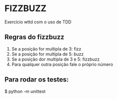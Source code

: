 # FIZZBUZZ

Exercício wttd com o uso de TDD

## Regras do fizzbuzz

  1. Se a posição for multipla de 3: fizz
  2. Se a posição for multipla de 5: buzz
  3. Se a posição dor multipla de 3 e 5: fizzbuzz
  4. Para qualquer outra posição fale o próprio número

## Para rodar os testes:

  $ python -m unittest

